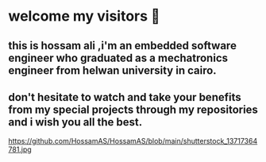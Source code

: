 # welcome my visitors 👋
## this is hossam ali ,i'm an embedded software engineer who graduated as a mechatronics engineer from helwan university in cairo.
## don't hesitate to watch and take your benefits from my special projects through my repositories and i wish you all the best. 
https://github.com/HossamAS/HossamAS/blob/main/shutterstock_13717364781.jpg

